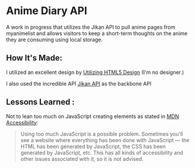 # Anime Diary API

A work in progress that utilizes the Jikan API to pull anime pages from myanimelist and allows visitors to keep a short-term thoughts on the anime they are consuming using local storage.


## How It's Made:
I utilized an excellent design by 
[Utilizing HTML5 Design](https://html5up.net/) (I'm no designer.)

I also used the incredible API 
[Jikan API](https://jikan.moe/) as the backbone API

## Lessons Learned :
Not to lean too much on JavaScript creating elements as stated in [MDN Accessibility](https://developer.mozilla.org/en-US/docs/Learn/Accessibility/CSS_and_JavaScript):

>Using too much JavaScript is a possible problem. Sometimes you'll see a website where everything has been done with JavaScript — the HTML has been generated by JavaScript, the CSS has been generated by JavaScript, etc. This has all kinds of accessibility and other issues associated with it, so it is not advised.